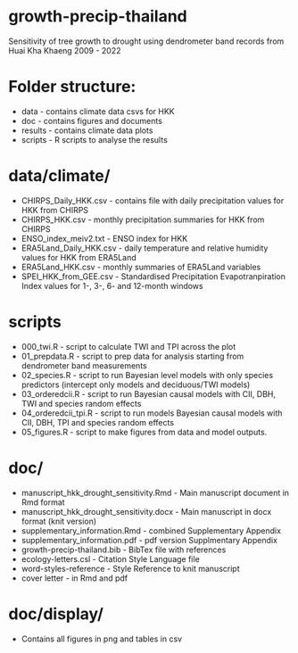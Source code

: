 # growth-precip-thailand
Sensitivity of tree growth to drought using dendrometer band records from Huai Kha Khaeng
2009 - 2022

# Folder structure:

- data - contains climate data csvs for HKK
- doc - contains figures and documents
- results - contains climate data plots
- scripts - R scripts to analyse the results

# data/climate/
- CHIRPS_Daily_HKK.csv - contains file with daily precipitation values for HKK from CHIRPS 
- CHIRPS_HKK.csv - monthly precipitation summaries for HKK from CHIRPS
- ENSO_index_meiv2.txt - ENSO index for HKK
- ERA5Land_Daily_HKK.csv - daily temperature and relative humidity values for HKK from ERA5Land
- ERA5Land_HKK.csv - monthly summaries of ERA5Land variables
- SPEI_HKK_from_GEE.csv - Standardised Precipitation Evapotranpiration Index values for 1-, 3-, 6- and 12-month windows

# scripts
- 000_twi.R - script to calculate TWI and TPI across the plot
- 01_prepdata.R - script to prep data for analysis starting from dendrometer band measurements
- 02_species.R - script to run Bayesian level models with only species predictors (intercept only models and deciduous/TWI models)
- 03_orderedcii.R - script to run Bayesian causal models with CII, DBH, TWI and species random effects
- 04_orderedcii_tpi.R - script to run models Bayesian causal models with CII, DBH, TPI and species random effects
- 05_figures.R - script to make figures from data and model outputs.

# doc/
- manuscript_hkk_drought_sensitivity.Rmd - Main manuscript document in Rmd format
- manuscript_hkk_drought_sensitivity.docx - Main manuscript in docx format (knit version)
- supplementary_information.Rmd - combined Supplementary Appendix
- supplementary_information.pdf - pdf version Supplmentary Appendix
- growth-precip-thailand.bib - BibTex file with references
- ecology-letters.csl - Citation Style Language file
- word-styles-reference - Style Reference to knit manuscript
- cover letter - in Rmd and pdf

# doc/display/
- Contains all figures in png and tables in csv




